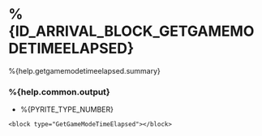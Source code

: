 # %{ID_ARRIVAL_BLOCK_GETGAMEMODETIMEELAPSED}

%{help.getgamemodetimeelapsed.summary}

### %{help.common.output}

-   %{PYRITE_TYPE_NUMBER}

```
<block type="GetGameModeTimeElapsed"></block>
```
